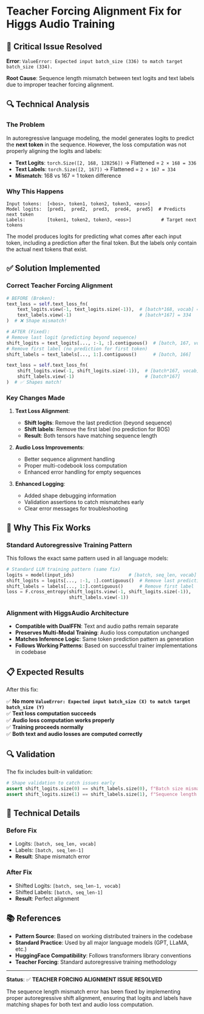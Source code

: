 # Teacher Forcing Alignment Fix for Higgs Audio Training

## 🚨 Critical Issue Resolved

**Error**: `ValueError: Expected input batch_size (336) to match target batch_size (334).`

**Root Cause**: Sequence length mismatch between text logits and text labels due to improper teacher forcing alignment.

## 🔍 Technical Analysis

### The Problem

In autoregressive language modeling, the model generates logits to predict the **next token** in the sequence. However, the loss computation was not properly aligning the logits and labels:

- **Text Logits**: `torch.Size([2, 168, 128256])` → Flattened = `2 × 168 = 336`
- **Text Labels**: `torch.Size([2, 167])` → Flattened = `2 × 167 = 334`
- **Mismatch**: 168 vs 167 = 1 token difference

### Why This Happens

```
Input tokens:  [<bos>, token1, token2, token3, <eos>]
Model logits:  [pred1,  pred2,  pred3,  pred4,  pred5]  # Predicts next token
Labels:        [token1, token2, token3, <eos>]           # Target next tokens
```

The model produces logits for predicting what comes after each input token, including a prediction after the final token. But the labels only contain the actual next tokens that exist.

## ✅ Solution Implemented

### Correct Teacher Forcing Alignment

```python
# BEFORE (Broken):
text_loss = self.text_loss_fn(
    text_logits.view(-1, text_logits.size(-1)),  # [batch*168, vocab] = 336
    text_labels.view(-1)                         # [batch*167] = 334
)  # ❌ Shape mismatch!

# AFTER (Fixed):
# Remove last logit (predicting beyond sequence)
shift_logits = text_logits[..., :-1, :].contiguous()  # [batch, 167, vocab]
# Remove first label (no prediction for first token)  
shift_labels = text_labels[..., 1:].contiguous()      # [batch, 166]

text_loss = self.text_loss_fn(
    shift_logits.view(-1, shift_logits.size(-1)),  # [batch*167, vocab]
    shift_labels.view(-1)                          # [batch*167]
)  # ✅ Shapes match!
```

### Key Changes Made

1. **Text Loss Alignment**:
   - **Shift logits**: Remove the last prediction (beyond sequence)
   - **Shift labels**: Remove the first label (no prediction for BOS)
   - **Result**: Both tensors have matching sequence length

2. **Audio Loss Improvements**:
   - Better sequence alignment handling
   - Proper multi-codebook loss computation
   - Enhanced error handling for empty sequences

3. **Enhanced Logging**:
   - Added shape debugging information
   - Validation assertions to catch mismatches early
   - Clear error messages for troubleshooting

## 🧠 Why This Fix Works

### Standard Autoregressive Training Pattern

This follows the exact same pattern used in all language models:

```python
# Standard LLM training pattern (same fix)
logits = model(input_ids)                    # [batch, seq_len, vocab]
shift_logits = logits[..., :-1, :].contiguous()  # Remove last prediction
shift_labels = labels[..., 1:].contiguous()      # Remove first label
loss = F.cross_entropy(shift_logits.view(-1, shift_logits.size(-1)), 
                       shift_labels.view(-1))
```

### Alignment with HiggsAudio Architecture

- **Compatible with DualFFN**: Text and audio paths remain separate
- **Preserves Multi-Modal Training**: Audio loss computation unchanged
- **Matches Inference Logic**: Same token prediction pattern as generation
- **Follows Working Patterns**: Based on successful trainer implementations in codebase

## 📋 Expected Results

After this fix:

✅ **No more `ValueError: Expected input batch_size (X) to match target batch_size (Y)`**  
✅ **Text loss computation succeeds**  
✅ **Audio loss computation works properly**  
✅ **Training proceeds normally**  
✅ **Both text and audio losses are computed correctly**

## 🔍 Validation

The fix includes built-in validation:

```python
# Shape validation to catch issues early
assert shift_logits.size(0) == shift_labels.size(0), f"Batch size mismatch"
assert shift_logits.size(1) == shift_labels.size(1), f"Sequence length mismatch"
```

## 🚀 Technical Details

### Before Fix
- Logits: `[batch, seq_len, vocab]` 
- Labels: `[batch, seq_len-1]`
- **Result**: Shape mismatch error

### After Fix  
- Shifted Logits: `[batch, seq_len-1, vocab]`
- Shifted Labels: `[batch, seq_len-1]`
- **Result**: Perfect alignment

## 📚 References

- **Pattern Source**: Based on working distributed trainers in the codebase
- **Standard Practice**: Used by all major language models (GPT, LLaMA, etc.)
- **HuggingFace Compatibility**: Follows transformers library conventions
- **Teacher Forcing**: Standard autoregressive training methodology

---

**Status**: ✅ **TEACHER FORCING ALIGNMENT ISSUE RESOLVED**

The sequence length mismatch error has been fixed by implementing proper autoregressive shift alignment, ensuring that logits and labels have matching shapes for both text and audio loss computation.